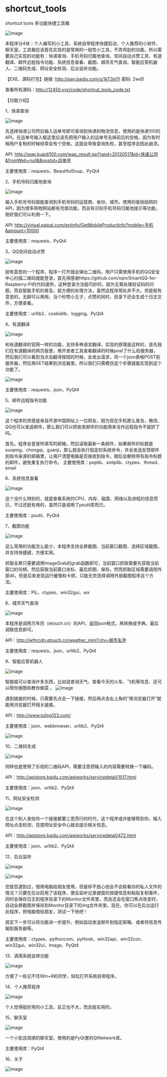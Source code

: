 # shortcut_tools
shortcut tools  多功能快捷工具箱

![image](http://a.hiphotos.baidu.com/image/pic/item/8cb1cb1349540923edee3d929458d109b2de4952.jpg)

本程序分4块：个人编写的小工具、系统自带程序快捷启动、个人推荐的小软件、聊天室。工具箱应该首先实现的是常用的一般性小工具，不弄鸡肋的功能，所以需要自己实现的功能有：快递查询、手机号码归属地查询、空间自动点赞工具、有道翻译、邮件远程指令功能、系统信息查看、截图、城市天气查询、智能应答机器人、二维码生成、网址安全检测、后台监听功能。

【EXE、源码打包】链接: http://pan.baidu.com/s/1kT3xI7t 密码: 2wd5

查看所有源码：http://12450.xyz/code/shortcut_tools_code.txt

【功能介绍】

1、快递查询

![image](http://i13.tietuku.com/ec763ddb2cb029b8.png)

先选择快递公司然后输入运单号即可查询到快递的物流信息，使用的是快递100的API。在运单号输入框这里应该先把用户输入的运单号去掉前后的空格，因为有时候用户复制的时候经常会有个空格，这就会导致查询失败，甚至程序会因此崩溃。

API: http://wap.kuaidi100.com/wap_result.jsp?rand=20120517&id=快递公司&fromWeb=null&&postid=运单号

主要使用库：requests、BeautifulSoup、PyQt4

2、手机号码归属地查询

![image](http://i12.tietuku.com/63a279172027a3d5.png)

输入手机号号码就能查询到手机号码的运营商、省份、城市。使用的是拍拍网的API，因为很多购物网站都有充值功能，而且有识别手机号码归属地提示等功能，刚好我们可以利用一下。

API: http://virtual.paipai.com/extinfo/GetMobileProductInfo?mobile=手机&amount=10000

主要使用库：requests、PyQt4

3、QQ空间自动点赞

![image](http://i13.tietuku.com/d8f2e8ccc8bc58ac.png)

挺有意思的一个程序，程序一打开就会弹出二维码，用户只需使用手机的QQ安全中心扫描二维码就能登录，首先得感谢https://github.com/xqin/SmartQQ-for-Raspberry-Pi的代码提供，这种登录方法挺巧妙的，因为无需处理验证码的问题，而且智能手机的普及，挺方便的处理方法，虽然这程序用处并不大，但是挺有意思的，无聊可以用用，当个秒赞小王子，点赞的同时，目录下还会生成个日志文件，方便查看。

主要使用库：urllib2、cookielib、logging、PyQt4

4、有道翻译

![image](http://i12.tietuku.com/b66a3be41b7fbdd3.png)

和有道翻译的官网一样的功能，支持多种语言翻译，实现的原理是这样的，首先我们在有道翻译的网页版里，用开发者工具查看翻译的时候post了什么给服务器，然后我们可以看到当点击翻译按钮的时候，会发出请求，将一个json表格POST到服务器，然后再GET结果到浏览器里。所以我们只需模仿这个步骤就能实现到这个功能了。

![image](http://i12.tietuku.com/ec260e778dcb6298.png)

主要使用库：requests、json、PyQt4

5、邮件远程指令功能

![image](http://i5.tietuku.com/7f16b57d0a3b5a0b.png)

这个程序的灵感是来自开源中国网站上一位网友，因为现在手机那么普及，微信、QQ也可以发送邮件，那么我们可以把收发邮件的功能用来当作远程指令不就好了吗。

首先，程序会登录所填写的邮箱，然后读取最新一条邮件，如果邮件的标题是suoping、chongqi、guanji，那么就会执行指定的系统命令，并会发送反馈邮件到指令来源的邮箱里，让用户清楚电脑是否接收到指令，随后会删除带有指令标题的邮件，避免重复执行命令。
主要使用库：poplib、smtplib、ctypes、thread、email

6、系统信息查看

![image](http://i13.tietuku.com/5692e9353382852c.png)

这个没什么特别的，就是查看系统的CPU、内存、磁盘、网络以及进程的信息而已，不过还挺有用的，虽然只是调用了psutil库而已。

主要使用库：psutil、PyQt4

7、截图功能

![image](http://i13.tietuku.com/6ded4f3c0a58b414.png)

这么常用的功能怎么能少，本程序支持全屏截图、当前窗口截图、选择区域截图，并支持快捷键，方便实用。

抓取全屏只需要调用ImageGrab的grab函数即可，当前窗口抓取需要先获取当前窗口的句柄、然后获取当前窗口坐标、最后抓图、保存。然而抓取区域需要调用外部dll，但是后来发现运行缓慢和卡顿，只能无奈选择调用外部截图程序这个方法。

主要使用库：PIL、ctypes、win32gui、wx

8、城市天气查询

![image](http://i13.tietuku.com/f7f66455f7281ed4.png)

本程序是调用万年历（etouch.cn）的API，返回json格式，再转换成字典，最后调取信息即可。

API：http://wthrcdn.etouch.cn/weather_mini?city=城市名字

主要使用库：requests、json、urllib2、PyQt4

9、智能应答机器人

![image](http://i13.tietuku.com/29637850cc9fa119.png)

智能姬可以查询许多东西，比如说查询天气、查看今天的火车、飞机等信息、还可以帮你搜图和教你做菜
。
![image](http://i13.tietuku.com/29637850cc9fa119.png)

遇到链接的时候，只需要先点击一下链接，然后再点击右上角的“用浏览器打开”就能用浏览器打开相关链接。

API：http://www.tuling123.com/

主要使用库：json、webbrowser、urllib2、PyQt4

![image](http://i13.tietuku.com/f7deea2ec2eb44f1.png)

10、二维码生成

![image](http://i13.tietuku.com/2d8a0f07012f5e88.png)

同样也是使用了乐视的二维码API，需要注意把输入的内容需要转换一下编码。

API：http://apistore.baidu.com/apiworks/servicedetail/1017.html

主要使用库：json、urllib2、PyQt4

11、网址安全检测

![image](http://i12.tietuku.com/10c86a8029d92cc5.png)

在这个别人发给你一个链接都要三思而行的时代，这个程序或许能够帮到你，输入网址点击检测，百度网址安全中心就会提示相关信息。

API：http://apistore.baidu.com/apiworks/servicedetail/472.html

主要使用库：json、urllib2、PyQt4

12、后台监听

![image](http://i11.tietuku.com/93fd4d7c292beaec.jpg)

![image](http://i11.tietuku.com/d71315686007f141.jpg)

您是否遇到过，借用电脑给朋友使用，但是却不放心他会不会偷看你的私人文件的情况？只要在后台启用了该程序，便会监听记录键盘的按键信息和粘贴复制事件，同时会保存日志到程序目录下的Monitor文件夹里，而且还会在窗口焦点改变时，自动全屏截图并保存到Monitor目录下的img文件夹里。现在，你可以在后台运行此程序，把电脑借给朋友，测试一下他吧！

其实下一步可以将功能进一步提升，例如自动发送邮件到指定邮箱、或者将信息传输到服务器等。

主要使用库：ctypes、pythoncom、pyHook、win32api、win32con、win32gui、win32ui、Image、PyQt4

13、调用系统自带功能

![image](http://i5.tietuku.com/03ea4554b8941de8.png)

方便了一些记不住Win+R的同学，轻松打开系统自带程序。

14、个人推荐程序

![image](http://i5.tietuku.com/00aa8564cb9f5730.png)

个人觉得挺好用的小工具，反正也不大，而且挺实用的。

15、聊天室

![image](http://i5.tietuku.com/97d2e407a081b568.png)

一个小型且简陋的聊天室，使用的是PyQt里的QtNetwork库。

主要使用库：PyQt4

16、关于

![image](http://i5.tietuku.com/bde3e3a9b4f7a93b.png)
